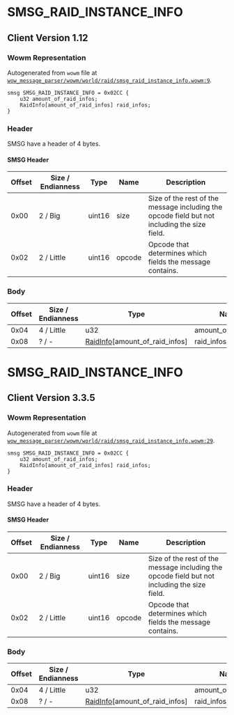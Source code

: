 # SMSG_RAID_INSTANCE_INFO

## Client Version 1.12

### Wowm Representation

Autogenerated from `wowm` file at [`wow_message_parser/wowm/world/raid/smsg_raid_instance_info.wowm:9`](https://github.com/gtker/wow_messages/tree/main/wow_message_parser/wowm/world/raid/smsg_raid_instance_info.wowm#L9).
```rust,ignore
smsg SMSG_RAID_INSTANCE_INFO = 0x02CC {
    u32 amount_of_raid_infos;
    RaidInfo[amount_of_raid_infos] raid_infos;
}
```
### Header

SMSG have a header of 4 bytes.

#### SMSG Header

| Offset | Size / Endianness | Type   | Name   | Description |
| ------ | ----------------- | ------ | ------ | ----------- |
| 0x00   | 2 / Big           | uint16 | size   | Size of the rest of the message including the opcode field but not including the size field.|
| 0x02   | 2 / Little        | uint16 | opcode | Opcode that determines which fields the message contains.|

### Body

| Offset | Size / Endianness | Type | Name | Description | Comment |
| ------ | ----------------- | ---- | ---- | ----------- | ------- |
| 0x04 | 4 / Little | u32 | amount_of_raid_infos |  |  |
| 0x08 | ? / - | [RaidInfo](raidinfo.md)[amount_of_raid_infos] | raid_infos |  |  |

# SMSG_RAID_INSTANCE_INFO

## Client Version 3.3.5

### Wowm Representation

Autogenerated from `wowm` file at [`wow_message_parser/wowm/world/raid/smsg_raid_instance_info.wowm:29`](https://github.com/gtker/wow_messages/tree/main/wow_message_parser/wowm/world/raid/smsg_raid_instance_info.wowm#L29).
```rust,ignore
smsg SMSG_RAID_INSTANCE_INFO = 0x02CC {
    u32 amount_of_raid_infos;
    RaidInfo[amount_of_raid_infos] raid_infos;
}
```
### Header

SMSG have a header of 4 bytes.

#### SMSG Header

| Offset | Size / Endianness | Type   | Name   | Description |
| ------ | ----------------- | ------ | ------ | ----------- |
| 0x00   | 2 / Big           | uint16 | size   | Size of the rest of the message including the opcode field but not including the size field.|
| 0x02   | 2 / Little        | uint16 | opcode | Opcode that determines which fields the message contains.|

### Body

| Offset | Size / Endianness | Type | Name | Description | Comment |
| ------ | ----------------- | ---- | ---- | ----------- | ------- |
| 0x04 | 4 / Little | u32 | amount_of_raid_infos |  |  |
| 0x08 | ? / - | [RaidInfo](raidinfo.md)[amount_of_raid_infos] | raid_infos |  |  |

